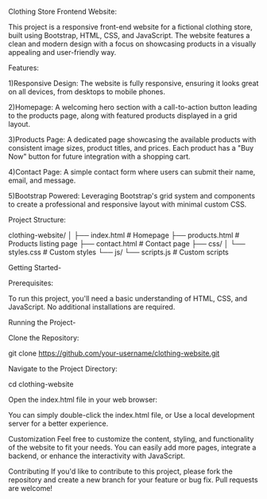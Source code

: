 Clothing Store Frontend Website:

This project is a responsive front-end website for a fictional clothing store, built using Bootstrap, HTML, CSS, and JavaScript. The website features a clean and modern design with a focus on showcasing products in a visually appealing and user-friendly way.

Features:

1)Responsive Design: The website is fully responsive, ensuring it looks great on all devices, from desktops to mobile phones.

2)Homepage: A welcoming hero section with a call-to-action button leading to the products page, along with featured products displayed in a grid layout.

3)Products Page: A dedicated page showcasing the available products with consistent image sizes, product titles, and prices. Each product has a "Buy Now" button for future integration with a shopping cart.

4)Contact Page: A simple contact form where users can submit their name, email, and message.

5)Bootstrap Powered: Leveraging Bootstrap's grid system and components to create a professional and responsive layout with minimal custom CSS.

Project Structure:

clothing-website/
│
├── index.html        # Homepage
├── products.html     # Products listing page
├── contact.html      # Contact page
├── css/
│   └── styles.css    # Custom styles
└── js/
    └── scripts.js    # Custom scripts
    
Getting Started-

Prerequisites:

To run this project, you'll need a basic understanding of HTML, CSS, and JavaScript. No additional installations are required.

Running the Project-

Clone the Repository:

git clone https://github.com/your-username/clothing-website.git

Navigate to the Project Directory:

cd clothing-website

Open the index.html file in your web browser:

You can simply double-click the index.html file, or
Use a local development server for a better experience.

Customization
Feel free to customize the content, styling, and functionality of the website to fit your needs. You can easily add more pages, integrate a backend, or enhance the interactivity with JavaScript.

Contributing
If you'd like to contribute to this project, please fork the repository and create a new branch for your feature or bug fix. Pull requests are welcome!

